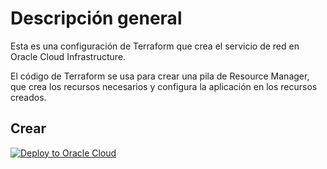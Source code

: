 # Descripción general
Esta es una configuración de Terraform que crea el servicio de red  en Oracle Cloud Infrastructure.

El código de Terraform se usa para crear una pila de Resource Manager, que crea los recursos necesarios y configura la aplicación en los recursos creados.

## Crear
[![Deploy to Oracle Cloud](https://oci-resourcemanager-plugin.plugins.oci.oraclecloud.com/latest/deploy-to-oracle-cloud.svg)](https://cloud.oracle.com/resourcemanager/stacks/create?zipUrl=https://github.com/jesselca96/LaboratoriosOCI/blob/3759bd1b2256fd2d621bd2f27bbada08e6f75f3a/Terraforms/Zips/Networking.zip)
